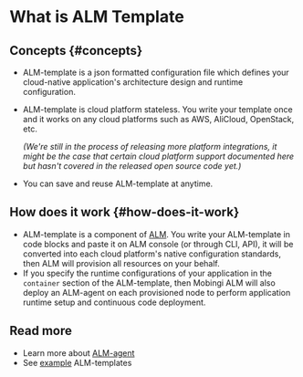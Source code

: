# What is ALM Template

## Concepts {#concepts}

* ALM-template is a json formatted configuration file which defines your cloud-native application's architecture design and runtime configuration.
* ALM-template is cloud platform stateless. You write your template once and it works on any cloud platforms such as AWS, AliCloud, OpenStack, etc.

  _\(We're still in the process of releasing more platform integrations, it might be the case that certain cloud platform support documented here but hasn't covered in the released open source code yet.\)_

* You can save and reuse ALM-template at anytime.

## How does it work {#how-does-it-work}

* ALM-template is a component of [ALM](https://mobingi.com/how-mobingi-alm-works). You write your ALM-template in code blocks and paste it on ALM console \(or through CLI, API\), it will be converted into each cloud platform's native configuration standards, then ALM will provision all resources on your behalf.
* If you specify the runtime configurations of your application in the `container` section of the ALM-template, then Mobingi ALM will also deploy an ALM-agent on each provisioned node to perform application runtime setup and continuous code deployment.

## Read more

* Learn more about [ALM-agent](https://docs2.mobingi.com/mobingi-alm/alm-agent/overview)
* See [example](https://docs2.mobingi.com/mobingi-alm/alm-template/example-alm-templates) ALM-templates

